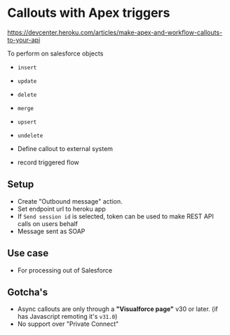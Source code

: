 # Callouts with Apex triggers

https://devcenter.heroku.com/articles/make-apex-and-workflow-callouts-to-your-api

To perform on salesforce objects

- `insert`
- `update`
- `delete`
- `merge`
- `upsert`
- `undelete`

- Define callout to external system
- record triggered flow

## Setup

- Create "Outbound message" action.
- Set endpoint url to heroku app
- If `Send session id` is selected, token can be used to make REST API calls on users behalf
- Message sent as SOAP

## Use case

- For processing out of Salesforce

## Gotcha's

- Async callouts are only through a **"Visualforce page"** v30 or later. (if has Javascript remoting it's `v31.0`)
- No support over "Private Connect"
